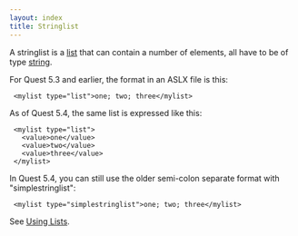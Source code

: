 ```yaml
---
layout: index
title: Stringlist
---
```


A stringlist is a [list](list.html) that can contain a number of elements, all have to be of type [string](string.html).

For Quest 5.3 and earlier, the format in an ASLX file is this:

     <mylist type="list">one; two; three</mylist>

As of Quest 5.4, the same list is expressed like this:

     <mylist type="list">
       <value>one</value>
       <value>two</value>
       <value>three</value>
     </mylist>

In Quest 5.4, you can still use the older semi-colon separate format with "simplestringlist":

     <mylist type="simplestringlist">one; two; three</mylist>

See [Using Lists](../using_lists.html).
